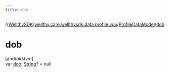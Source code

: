 ```yaml
---
title: dob
---
```

//[WellthySDK](../../../index.html)/[wellthy.care.wellthysdk.data.profile.you](../index.html)/[ProfileDataModel](index.html)/[dob](dob.html)



# dob



[androidJvm]\
var [dob](dob.html): [String](https://kotlinlang.org/api/latest/jvm/stdlib/kotlin/-string/index.html)? = null




